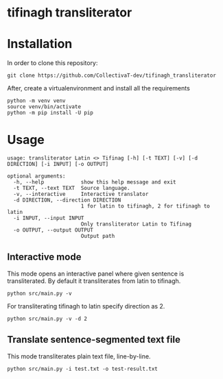 # tifinagh transliterator


# Installation

In order to clone this repository:
```
git clone https://github.com/CollectivaT-dev/tifinagh_transliterator
```

After, create a virtualenvironment and install all the requirements
```
python -m venv venv
source venv/bin/activate
python -m pip install -U pip
```

# Usage

```
usage: transliterator Latin <> Tifinag [-h] [-t TEXT] [-v] [-d DIRECTION] [-i INPUT] [-o OUTPUT]

optional arguments:
  -h, --help            show this help message and exit
  -t TEXT, --text TEXT  Source language.
  -v, --interactive     Interactive translator
  -d DIRECTION, --direction DIRECTION
                        1 for latin to tifinagh, 2 for tifinagh to latin
  -i INPUT, --input INPUT
                        Only transliterator Latin to Tifinag
  -o OUTPUT, --output OUTPUT
                        Output path
```

## Interactive mode

This mode opens an interactive panel where given sentence is transliterated. By default it transliterates from latin to tifinagh.

```
python src/main.py -v
```

For transliterating tifinagh to latin specify direction as 2.

```
python src/main.py -v -d 2
```

## Translate sentence-segmented text file

This mode transliterates plain text file, line-by-line.

```
python src/main.py -i test.txt -o test-result.txt
```
